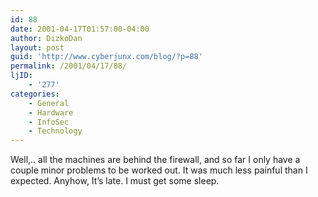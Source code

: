 ```yaml
---
id: 88
date: 2001-04-17T01:57:00-04:00
author: DizkoDan
layout: post
guid: 'http://www.cyberjunx.com/blog/?p=88'
permalink: /2001/04/17/88/
ljID:
    - '277'
categories:
    - General
    - Hardware
    - InfoSec
    - Technology
---
```


Well,.. all the machines are behind the firewall, and so far I only have a couple minor problems to be worked out. It was much less painful than I expected. Anyhow, It’s late. I must get some sleep.